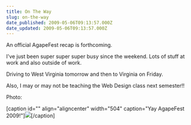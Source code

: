 ```yaml
---
title: On The Way
slug: on-the-way
date_published: 2009-05-06T09:13:57.000Z
date_updated: 2009-05-06T09:13:57.000Z
---
```


An official AgapeFest recap is forthcoming.

I've just been super super super busy since the weekend. Lots of stuff at work and also outside of work.

Driving to West Virginia tomorrow and then to Virginia on Friday.

Also, I may or may not be teaching the Web Design class next semester!!

Photo:

[caption id="" align="aligncenter" width="504" caption="Yay AgapeFest 2009!"][![](http://farm4.static.flickr.com/3647/3501524718_ecd2a39515_b.jpg)](http://farm4.static.flickr.com/3647/3501524718_ecd2a39515_b.jpg)[/caption]
